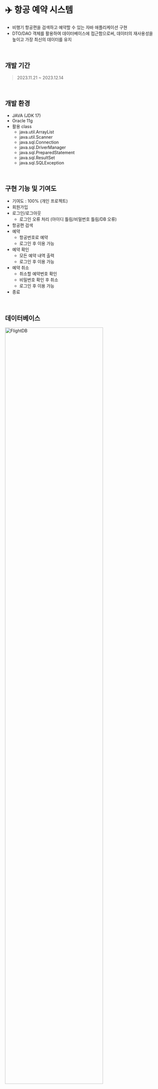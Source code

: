 # ✈️ 항공 예약 시스템
- 비행기 항공편을 검색하고 예약할 수 있는 자바 애플리케이션 구현
- DTO/DAO 객체를 활용하여 데이터베이스에 접근함으로써, 데이터의 재사용성을 높이고 가장 최신의 데이터를 유지

<br />

## 개발 기간
> 2023.11.21 ~ 2023.12.14

<br />

## 개발 환경
- JAVA (JDK 17)
- Oracle 11g
- 활용 class
  - java.util.ArrayList
  - java.util.Scanner
  - java.sql.Connection
  - java.sql.DriverManager
  - java.sql.PreparedStatement
  - java.sql.ResultSet
  - java.sql.SQLException

<br />

## 구현 기능 및 기여도
- 기여도 : 100% (개인 프로젝트)
- 회원가입
- 로그인/로그아웃
  - 로그인 오류 처리 (아이디 틀림/비밀번호 틀림/DB 오류)
- 항공편 검색
- 예약
  - 항공번호로 예약
  - 로그인 후 이용 가능
- 예약 확인
  - 모든 예약 내역 출력
  - 로그인 후 이용 가능
- 예약 취소
  - 취소할 예약번호 확인
  - 비밀번호 확인 후 취소
  - 로그인 후 이용 가능
- 종료

<br />

## 데이터베이스
<img width="80%" alt="FlightDB" src="https://github.com/na-kyoung/FlightReservation_Java/assets/137421820/779ece4f-b723-4524-90dd-b3a49c58b110">

<br />

## 결과

